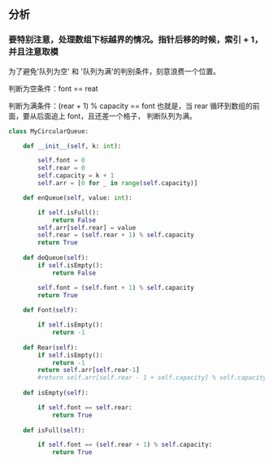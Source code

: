 ## 分析

### 要特别注意，处理数组下标越界的情况。指针后移的时候，索引 + 1，并且注意取模

为了避免'队列为空' 和 '队列为满'的判别条件，刻意浪费一个位置。

判断为空条件：font == reat

判断为满条件：(rear + 1) % capacity == font
也就是，当 rear 循环到数组的前面，要从后面追上 font，且还差一个格子，
判断队列为满。

```python
class MyCircularQueue:

    def __init__(self, k: int):

        self.font = 0
        self.rear = 0
        self.capacity = k + 1
        self.arr = [0 for _ in range(self.capacity)]

    def enQueue(self, value: int):

        if self.isFull():
            return False
        self.arr[self.rear] = value
        self.rear = (self.rear + 1) % self.capacity
        return True
    
    def deQueue(self):
        if self.isEmpty():
            return False

        self.font = (self.font + 1) % self.capacity
        return True
    
    def Font(self):

        if self.isEmpty():
            return -1
    
    def Rear(self):
        if self.isEmpty():
            return -1
        return self.arr[self.rear-1]
        #return self.arr[self.rear - 1 + self.capacity] % self.capacity 
    
    def isEmpty(self):

        if self.font == self.rear:
            return True
    
    def isFull(self):

        if self.font == (self.rear + 1) % self.capacity:
            return True

```


